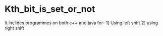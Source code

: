 # Kth_bit_is_set_or_not
It inclides programmes on both c++ and java for-
1] Using left shift
2] using right shift
